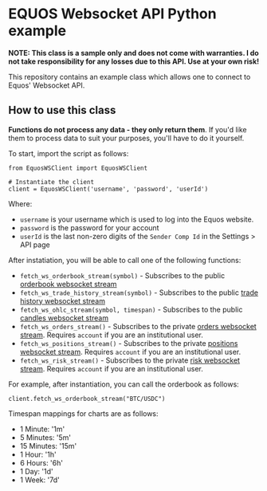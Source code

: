 # EQUOS Websocket API Python example

**NOTE: This class is a sample only and does not come with warranties. I do not take responsibility for any losses due to this API. Use at your own risk!**

This repository contains an example class which allows one to connect to Equos' Websocket API. 

## How to use this class

**Functions do not process any data - they only return them**. If you'd like them to process data to suit your purposes, you'll have to do it yourself. 

To start, import the script as follows:

```
from EquosWSClient import EquosWSClient

# Instantiate the client
client = EquosWSClient('username', 'password', 'userId')
```

Where:

* `username` is your username which is used to log into the Equos website.
* `password` is the password for your account
* `userId` is the last non-zero digits of the `Sender Comp Id` in the Settings > API page

After instatiation, you will be able to call one of the following functions:

* `fetch_ws_orderbook_stream(symbol)` - Subscribes to the public [orderbook websocket stream](https://developer.equos.io/#order-book-channel)
* `fetch_ws_trade_history_stream(symbol)` - Subscribes to the public [trade history websocket stream](https://developer.equos.io/#trade-history-channel)
* `fetch_ws_ohlc_stream(symbol, timespan)` - Subscribes to the public [candles websocket stream](https://developer.equos.io/#chart-channel)
* `fetch_ws_orders_stream()` - Subscribes to the private [orders websocket stream](https://developer.equos.io/#user-orders-channel). Requires `account` if you are an institutional user.
* `fetch_ws_positions_stream()` - Subscribes to the private [positions websocket stream](https://developer.equos.io/#user-position-channel). Requires `account` if you are an institutional user.
* `fetch_ws_risk_stream()` - Subscribes to the private [risk websocket stream](https://developer.equos.io/#user-risk-channel). Requires `account` if you are an institutional user.

For example, after instantiation, you can call the orderbook as follows:

```
client.fetch_ws_orderbook_stream("BTC/USDC")
```

Timespan mappings for charts are as follows:

* 1 Minute: '1m'
* 5 Minutes: '5m'
* 15 Minutes: '15m'
* 1 Hour: '1h'
* 6 Hours: '6h'
* 1 Day: '1d'
* 1 Week: '7d'